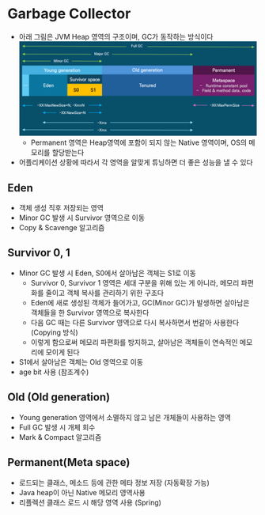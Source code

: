 # Garbage Collector

- 아래 그림은 JVM Heap 영역의 구조이며, GC가 동작하는 방식이다
  ![images](images/garbageCollector1.png)
  - Permanent 영역은 Heap영역에 포함이 되지 않는 Native 영역이며, OS의 메모리를 할당받는다
- 어플리케이션 상황에 따라서 각 영역을 알맞게 튜닝하면 더 좋은 성능을 낼 수 있다

## Eden

- 객체 생성 직후 저장되는 영역
- Minor GC 발생 시 Survivor 영역으로 이동
- Copy & Scavenge 알고리즘

## Survivor 0, 1

- Minor GC 발생 시 Eden, S0에서 살아남은 객체는 S1로 이동
  - Survivor 0, Survivor 1 영역은 세대 구분을 위해 있는 게 아니라, 메모리 파편화를 줄이고 객체 복사를 관리하기 위한 구조다
  - Eden에 새로 생성된 객체가 들어가고, GC(Minor GC)가 발생하면 살아남은 객체들을 한 Survivor 영역으로 복사한다
  - 다음 GC 때는 다른 Survivor 영역으로 다시 복사하면서 번갈아 사용한다 (Copying 방식)
  - 이렇게 함으로써 메모리 파편화를 방지하고, 살아남은 객체들이 연속적인 메모리에 모이게 된다
- S1에서 살아남은 객체는 Old 영역으로 이동
- age bit 사용 (참조계수)

## Old (Old generation)

- Young generation 영역에서 소멸하지 않고 남은 개체들이
  사용하는 영역
- Full GC 발생 시 개체 회수
- Mark & Compact 알고리즘

## Permanent(Meta space)

- 로드되는 클래스, 메소드 등에 관한 메타 정보 저장 (자동확장 가능)
- Java heap이 아닌 Native 메모리 영역사용
- 리플렉션 클래스 로드 시 해당 영역 사용 (Spring)
